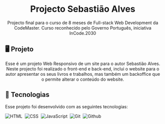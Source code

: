 <h1 align="center"> Projecto Sebastião Alves </h1>

<p align="center">
Projecto final para o curso de 8 meses de Full-stack Web Development da CodeMaster. Curso reconhecido pelo Governo Português, iniciativa InCode.2030
</p>

## 🖥️ Projeto

<p align="center">
Esse é um projeto Web Responsivo de um site para o autor Sebastião Alves. Neste projecto foi realizado o front-end e back-end, inclui o website para o autor apresentar os seus livros e trabalhos, mas também um backoffice que o permite alterar o conteúdo do website.
</p>

## 🚀 Tecnologias

Esse projeto foi desenvolvido com as seguintes tecnologias:

![HTML](https://img.shields.io/badge/-HTML-05122A?style=flat&logo=HTML5)&nbsp;
![CSS](https://img.shields.io/badge/-CSS-05122A?style=flat&logo=CSS3&logoColor=1572B6)&nbsp;
![JavaScript](https://img.shields.io/badge/-JavaScript-05122A?style=flat&logo=JavaScript)&nbsp;
![Git](https://img.shields.io/badge/-Git-05122A?style=flat&logo=git)&nbsp;
![Github](https://img.shields.io/badge/-Github-05122A?style=flat&logo=github)&nbsp;



